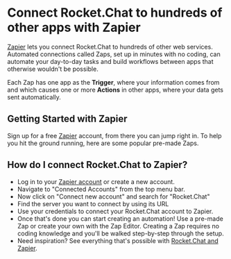 # Connect Rocket.Chat to hundreds of other apps with Zapier

[Zapier](https://zapier.com/zapbook/RocketChat/) lets you connect Rocket.Chat to hundreds of other web services. Automated connections called Zaps, set up in minutes with no coding, can automate your day-to-day tasks and build workflows between apps that otherwise wouldn't be possible.

Each Zap has one app as the **Trigger**, where your information comes from and which causes one or more **Actions** in other apps, where your data gets sent automatically.

## Getting Started with Zapier

Sign up for a free [Zapier](https://zapier.com/zapbook/RocketChat) account, from there you can jump right in. To help you hit the ground running, here are some popular pre-made Zaps.

## How do I connect Rocket.Chat to Zapier?

* Log in to your [Zapier account](https://zapier.com/sign-up) or create a new account.
* Navigate to "Connected Accounts" from the top menu bar.
* Now click on "Connect new account" and search for "Rocket.Chat"
* Find the server you want to connect by using its URL
* Use your credentials to connect your Rocket.Chat account to Zapier.
* Once that's done you can start creating an automation! Use a pre-made Zap or create your own with the Zap Editor. Creating a Zap requires no coding knowledge and you'll be walked step-by-step through the setup.
* Need inspiration? See everything that's possible with [Rocket.Chat and Zapier](https://zapier.com/zapbook/RocketChat).
